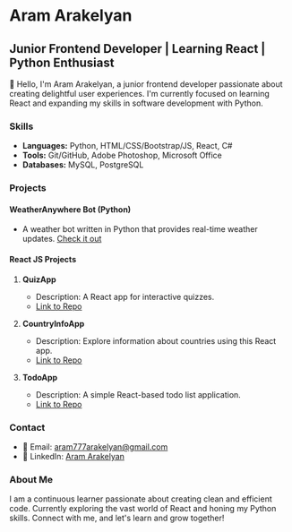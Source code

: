 <!---
AramArakelyan777/AramArakelyan777 is a ✨ special ✨ repository because its `README.md` (this file) appears on your GitHub profile.
You can click the Preview link to take a look at your changes.
--->
# Aram Arakelyan

## Junior Frontend Developer | Learning React | Python Enthusiast

👋 Hello, I'm Aram Arakelyan, a junior frontend developer passionate about creating delightful user experiences. I'm currently focused on learning React and expanding my skills in software development with Python.

### Skills

- **Languages:** Python, HTML/CSS/Bootstrap/JS, React, C#
- **Tools:** Git/GitHub, Adobe Photoshop, Microsoft Office
- **Databases:** MySQL, PostgreSQL

### Projects

#### WeatherAnywhere Bot (Python)
- A weather bot written in Python that provides real-time weather updates. [Check it out](https://github.com/AramArakelyan777/weather-telegram-bot)

#### React JS Projects
1. **QuizApp**
   - Description: A React app for interactive quizzes.
   - [Link to Repo](https://github.com/AramArakelyan777/react-quiz)

2. **CountryInfoApp**
   - Description: Explore information about countries using this React app.
   - [Link to Repo](https://github.com/AramArakelyan777/country-info-app)

3. **TodoApp**
   - Description: A simple React-based todo list application.
   - [Link to Repo](https://github.com/AramArakelyan777/todos-app)

### Contact

- 📧 Email: aram777arakelyan@gmail.com
- 💼 LinkedIn: [Aram Arakelyan](https://www.linkedin.com/in/aram-arakelyan-632227282/)

### About Me

I am a continuous learner passionate about creating clean and efficient code. Currently exploring the vast world of React and honing my Python skills. Connect with me, and let's learn and grow together!
